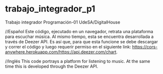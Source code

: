 # trabajo_integrador_p1
Trabajo integrador Programación-01 UdeSA/DigitalHouse

//Español
Este código, ejecutado en un navegador, retrata una plataforma para escuchar música. Al mismo tiempo, esta se encuentra desarrollada a través de Deezer API. Es así que, para que esta funcione se debe descargar y correr el código y luego requerir permiso en el siguiente link: https://cors-anywhere.herokuapp.com/https://api.deezer.com/chart.

//Inglés
This code portrays a platform for listening to music. At the same time this is developed through the Deezer API.
